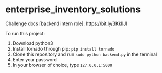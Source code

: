 # enterprise_inventory_solutions

Challenge docs [backend intern role]: https://bit.ly/3KkIIJl

To run this project:
1) Download python3
2) Install tornado through pip: ```pip install tornado```
3) Clone this repository and run ```sudo python backend.py``` in the terminal
4) Enter your password
5) In your browser of choice, type ```127.0.0.1:5000```
